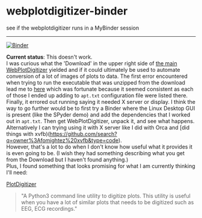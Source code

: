 # webplotdigitizer-binder
see if the webplotdigitizer runs in a MyBinder session

----------

[![Binder](https://mybinder.org/badge_logo.svg)](https://mybinder.org/v2/gh/fomightez/webplotdigitizer-binder/HEAD?labpath=Trying_WebPlotDigitizer-4.6-linux-x64.ipynb)

**Current status**: This doesn't work.  
I was curious what the 'Download' in the upper right side of [the main WebPlotDigitizer](https://automeris.io/WebPlotDigitizer/) yielded and if it could ultimately be used to automate conversion of a lot of images of plots to data. The first error encountered when trying to run the executable that was unzipped from the download lead me to [here](https://stackoverflow.com/a/73733429/8508004) which was fortunate because it seemed consistent as each of those I ended up adding to `apt.txt` configuration file were listed there. Finally, it errored out running saying it needed X server or display.
I think the way to go further would be to first try a Binder where the Linux Desktop GUI is present (like the SPyder demo) and add the dependencies that I worked out in `apt.txt`. Then get WebPlotDigitizer, unpack it, and see what happens.
Alternatively I can trying using it with X server like I did with Orca and [did things with xvfb)(https://github.com/search?q=owner%3Afomightez%20xvfb&type=code).  
However, that's a lot to do when I don't know how useful what it provides it is even going to be. (I wish they had something describing what you get from the Download but I haven't found anything.)  
Plus, I found something that looks promising for what I am currently thinking I'll need:

[PlotDigitizer](https://github.com/dilawar/PlotDigitizer)  
>"A Python3 command line utility to digitize plots. This utility is useful when you have a lot of similar plots that needs to be digitized such as EEG, ECG recordings."